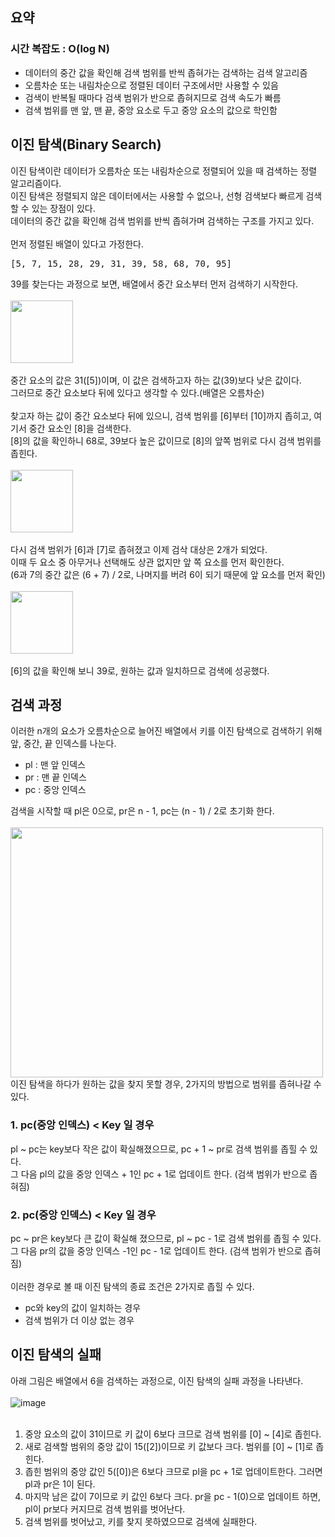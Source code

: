 ## 요약
### 시간 복잡도 : O(log N)

<ul>
  <li>데이터의 중간 값을 확인해 검색 범위를 반씩 좁혀가는 검색하는 검색 알고리즘</li>
  <li>오름차순 또는 내림차순으로 정렬된 데이터 구조에서만 사용할 수 있음</li>
  <li>검색이 반복될 때마다 검색 범위가 반으로 좁혀지므로 검색 속도가 빠름</li>
  <li>검색 범위를 맨 앞, 맨 끝, 중앙 요소로 두고 중앙 요소의 값으로 학인함</li>
</ul>

## 이진 탐색(Binary Search)
이진 탐색이란 데이터가 오름차순 또는 내림차순으로 정렬되어 있을 때 검색하는 정렬 알고리즘이다.
<br>
이진 탐색은 정렬되지 않은 데이터에서는 사용할 수 없으나, 선형 검색보다 빠르게 검색할 수 있는 장점이 있다.
<br>
데이터의 중간 값을 확인해 검색 범위를 반씩 좁혀가며 검색하는 구조를 가지고 있다.
<br>
<br>
먼저 정렬된 배열이 있다고 가정한다.
<pre>
[5, 7, 15, 28, 29, 31, 39, 58, 68, 70, 95]
</pre>
39를 찾는다는 과정으로 보면, 배열에서 중간 요소부터 먼저 검색하기 시작한다.
<br>
<br>
<img src="https://user-images.githubusercontent.com/87363461/201576943-7eaded71-938c-4da0-a8c2-e5cb32897f56.JPG" widtht="300" height="100">
<br>
<br>
중간 요소의 값은 31([5])이며, 이 값은 검색하고자 하는 값(39)보다 낮은 값이다.
<br>
그러므로 중간 요소보다 뒤에 있다고 생각할 수 있다.(배열은 오름차순)
<br>
<br>
찾고자 하는 값이 중간 요소보다 뒤에 있으니, 검색 범위를 [6]부터 [10]까지 좁히고, 여기서 중간 요소인 [8]을 검색한다.
<br>
[8]의 값을 확인하니 68로, 39보다 높은 값이므로 [8]의 앞쪽 범위로 다시 검색 범위를 좁힌다.
<br>
<br>
<img src="https://user-images.githubusercontent.com/87363461/201577498-2156258d-0c33-42d2-81e4-4bdf3a846be7.JPG" widtht="300" height="100">
<br>
<br>
다시 검색 범위가 [6]과 [7]로 좁혀졌고 이제 검삭 대상은 2개가 되었다.
<br>
이때 두 요소 중 아무거나 선택해도 상관 없지만 앞 쪽 요소를 먼저 확인한다.
<br>
(6과 7의 중간 값은 (6 + 7) / 2로, 나머지를 버려 6이 되기 때문에 앞 요소를 먼저 확인)
<br>
<br>
<img src="https://user-images.githubusercontent.com/87363461/201577754-cd454ee1-7dcf-4c41-98c5-2f3db3dc8fd6.JPG" widtht="300" height="100">
<br>
<br>
[6]의 값을 확인해 보니 39로, 원하는 값과 일치하므로 검색에 성공했다.

## 검색 과정
이러한 n개의 요소가 오름차순으로 늘어진 배열에서 키를 이진 탐색으로 검색하기 위해 앞, 중간, 끝 인덱스를 나눈다.
<ul>
  <li>pl : 맨 앞 인덱스</li>
  <li>pr : 맨 끝 인덱스</li>
  <li>pc : 중앙 인덱스</li>
</ul>
검색을 시작할 때 pl은 0으로, pr은 n - 1, pc는 (n - 1) / 2로 초기화 한다.
<br>
<br>
<img src="https://user-images.githubusercontent.com/87363461/201578037-a276a497-5a19-4c54-ae5f-0610a44b2e60.JPG" width="500" height="400">
<br>
이진 탐색을 하다가 원하는 값을 찾지 못할 경우, 2가지의 방법으로 범위를 좁혀나갈 수 있다.

### 1. pc(중앙 인덱스) < Key 일 경우
pl ~ pc는 key보다 작은 값이 확실해졌으므로, pc + 1 ~ pr로 검색 범위를 좁힐 수 있다.
<br>
그 다음 pl의 값을 중앙 인덱스 + 1인 pc + 1로 업데이트 한다. (검색 범위가 반으로 좁혀짐)

### 2. pc(중앙 인덱스) < Key 일 경우
pc ~ pr은 key보다 큰 값이 확실해 졌으므로, pl ~ pc - 1로 검색 범위를 좁힐 수 있다.
<br>
그 다음 pr의 값을 중앙 인덱스 -1인 pc - 1로 업데이트 한다. (검색 범위가 반으로 좁혀짐)
<br>
<br>
이러한 경우로 볼 때 이진 탐색의 종료 조건은 2가지로 좁힐 수 있다.
<ul>
  <li>pc와 key의 값이 일치하는 경우</li>
  <li>검색 범위가 더 이상 없는 경우</li>
  </ul>
  
## 이진 탐색의 실패
아래 그림은 배열에서 6을 검색하는 과정으로, 이진 탐색의 실패 과정을 나타낸다.
<br>
<br>
![image](https://user-images.githubusercontent.com/87363461/201578728-8d72fb0e-0cf9-462a-835b-7a132219ea5e.png)
<br>
<br>
<ol>
  <li>중앙 요소의 값이 31이므로 키 값이 6보다 크므로 검색 범위를 [0] ~ [4]로 좁힌다.</li>
  <li>새로 검색할 범위의 중앙 값이 15([2])이므로 키 값보다 크다. 범위를 [0] ~ [1]로 좁힌다.</li>
  <li>좁힌 범위의 중앙 값인 5([0])은 6보다 크므로 pl을 pc + 1로 업데이트한다. 그러면 pl과 pr은 1이 된다.</li>
  <li>마지막 남은 값이 7이므로 키 값인 6보다 크다. pr을 pc - 1(0)으로 업데이트 하면, pl이 pr보다 커지므로 검색 범위를 벗어난다.</li>
  <li>검색 범위를 벗어났고, 키를 찾지 못하였으므로 검색에 실패한다.</li>
  </ol>

